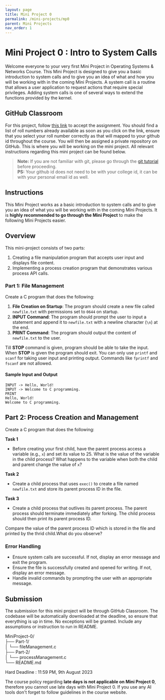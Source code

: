 ```yaml
---
layout: page
title: Mini Project 0
permalink: /mini-projects/mp0
parent: Mini Projects
nav_order: 1
---
```


# Mini Project 0 : Intro to System Calls
Welcome everyone to your very first Mini Project in Operating Systems & Networks Course. This Mini Project is designed to give you a basic introduction to system calls and to give you an idea of what and how you will be working with in the coming Mini Projects.
A system call is a routine that allows a user application to request actions that require special privileges. Adding system calls is one of several ways to extend the functions provided by the kernel.

## GitHub Classroom

For this project, follow [this link](https://classroom.github.com/a/-UPXEXqx) to accept the assignment. You should find a list of roll numbers already available as soon as you click on the link, ensure that you select your roll number correctly as that will mapped to your github id throughout the course. 
You will then be assigned a private repository on GitHub. This is where you will be working on the mini project. All relevant instructions regarding this mini project can be found below.   

> **Note:** If you are not familiar with git, please go through the [git tutorial](https://rogerdudler.github.io/git-guide/) before proceeding.  
> **PS:** Your github id does not need to be with your college id, it can be with your personal email id as well.

## Instructions

This Mini Project works as a basic introduction to system calls and to give you an idea of what you will be working with in the coming Mini Projects. It is **highly recommended to go through the Mini Project** to make the following Mini Projects easier.

## Overview

This mini-project consists of two parts:
1. Creating a file manipulation program that accepts user input and displays file content.
2. Implementing a process creation program that demonstrates various process API calls.

### Part 1: File Management
Create a C program that does the following:

1. **File Creation on Startup**: The program should create a new file called `newfile.txt` with permissions set to `0644` on startup.
2. **INPUT Command**: The program should prompt the user to input a statement and append it to `newfile.txt` with a newline character (`\n`) at the end.
3. **PRINT Command**: The program should output the content of `newfile.txt` to the user.
  
Till **STOP** command is given, program should be able to take the input. When **STOP** is given the program should exit.
You can only use `printf` and `scanf` for taking user input and printing output. Commands like `fprintf` and `fscanf` are not allowed.

#### Sample Input and Output
```
INPUT -> Hello, World!
INPUT -> Welcome to C programming.
PRINT
Hello, World!
Welcome to C programming.
```


## Part 2: Process Creation and Management
Create a C program that does the following:

**Task 1**
- Before creating your first child, have the parent process access a variable (e.g., `x`) and set its value to 25. What is the value of the variable in the child process? What happens to the variable when both the child and parent change the value of `x`?

**Task 2**
- Create a child process that uses `exec()` to create a file named `newfile.txt` and store its parent process ID in the file.

**Task 3**
- Create a child process that outlives its parent process. The parent process should terminate immediately after forking. The child process should then print its parent process ID.
  
Compare the value of the parent process ID which is stored in the file and printed by the thrid child.What do you observe?

### Error Handling
- Ensure system calls are successful. If not, display an error message and exit the program.
- Ensure the file is successfully created and opened for writing. If not, display an error message.
- Handle invalid commands by prompting the user with an appropriate message.


## Submission

The submission for this mini project will be through GitHub Classroom. The codebase will be automatically downloaded at the deadline, so ensure that everything is up in time. No exceptions will be granted. Include any assumptions or instruction to run in README. 

MiniProject-0/  
├── Part-1/  
│     └── fileManagement.c  
├── Part-2/  
│     └── processManagement.c  
└── README.md  


Hard Deadline : 11:59 PM, 9th August 2023

The course policy regarding **late days is not applicable on Mini Project 0**, therefore you cannot use late days with Mini Project 0. If you use any AI tools don't forget to follow guidelines in the course website.